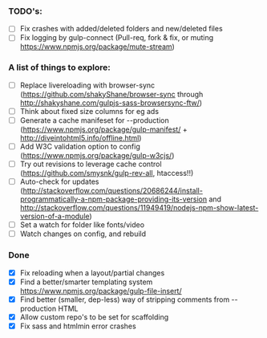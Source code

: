### TODO's:

  - [ ] Fix crashes with added/deleted folders and new/deleted files
  - [ ] Fix logging by gulp-connect (Pull-req, fork & fix, or muting https://www.npmjs.org/package/mute-stream)

### A list of things to explore:

  - [ ] Replace livereloading with browser-sync (https://github.com/shakyShane/browser-sync through http://shakyshane.com/gulpjs-sass-browsersync-ftw/)
  - [ ] Think about fixed size columns for eg ads
  - [ ] Generate a cache manifeset for --production (https://www.npmjs.org/package/gulp-manifest/ + http://diveintohtml5.info/offline.html)
  - [ ] Add W3C validation option to config (https://www.npmjs.org/package/gulp-w3cjs/)
  - [ ] Try out revisions to leverage cache control (https://github.com/smysnk/gulp-rev-all, htaccess!!)
  - [ ] Auto-check for updates (http://stackoverflow.com/questions/20686244/install-programmatically-a-npm-package-providing-its-version and http://stackoverflow.com/questions/11949419/nodejs-npm-show-latest-version-of-a-module)
  - [ ] Set a watch for folder like fonts/video
  - [ ] Watch changes on config, and rebuild

  ### Done

  - [x] Fix reloading when a layout/partial changes
  - [x] Find a better/smarter templating system https://www.npmjs.org/package/gulp-file-insert/
  - [x] Find better (smaller, dep-less) way of stripping comments from --production HTML
  - [x] Allow custom repo's to be set for scaffolding
  - [x] Fix sass and htmlmin error crashes

